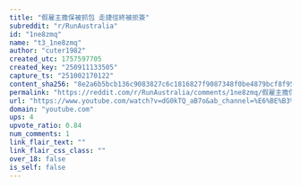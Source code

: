 ```yaml
---
title: "假雇主擔保被抓包 走捷徑終被拒簽"
subreddit: "r/RunAustralia"
id: "1ne8zmq"
name: "t3_1ne8zmq"
author: "cuter1982"
created_utc: 1757597705
created_key: "250911133505"
capture_ts: "251002170122"
content_sha256: "8e2a6b5bcb136c9083827c6c1816827f9087348f0be4879bcf8f957c0194a5f8"
permalink: "https://reddit.com/r/RunAustralia/comments/1ne8zmq/假雇主擔保被抓包_走捷徑終被拒簽/"
url: "https://www.youtube.com/watch?v=dG0kTQ_aB7o&ab_channel=%E6%BE%B3%E6%B4%B2%E8%A6%96%E8%A7%92"
domain: "youtube.com"
ups: 4
upvote_ratio: 0.84
num_comments: 1
link_flair_text: ""
link_flair_css_class: ""
over_18: false
is_self: false
---
```



